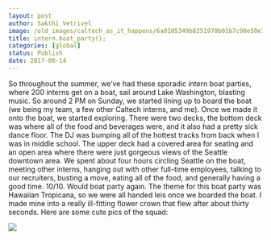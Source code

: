 ```yaml
---
layout: post
author: Sakthi Vetrivel
image: /old_images/caltech_as_it_happens/6a0105349b8251970b01b7c90e50e1970b.jpg
title: intern.boat_party();
categories: [global]
status: Publish
date: 2017-08-14
---
```


So throughout the summer, we’ve had these sporadic intern boat parties, where 200 interns get on a boat, sail around Lake Washington, blasting music. So around 2 PM on Sunday, we started lining up to board the boat (we being my team, a few other Caltech interns, and me). Once we made it onto the boat, we started exploring. There were two decks, the bottom deck was where all of the food and beverages were, and it also had a pretty sick dance floor. The DJ was bumping all of the hottest tracks from back when I was in middle school. The upper deck had a covered area for seating and an open area where there were just gorgeous views of the Seattle downtown area. We spent about four hours circling Seattle on the boat, meeting other interns, hanging out with other full-time employees, talking to our recruiters, busting a move, eating all of the food, and generally having a good time. 10/10. Would boat party again. The theme for this boat party was Hawaiian Tropicana, so we were all handed leis once we boarded the boat. I made mine into a really ill-fitting flower crown that flew after about thirty seconds. Here are some cute pics of the squad:

![](/old_images/caltech_as_it_happens/6a0105349b8251970b01bb09b18a70970d.jpg)
